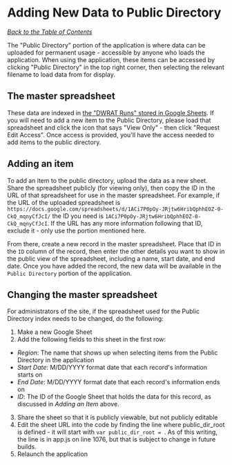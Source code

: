 # Adding New Data to Public Directory
[_Back to the Table of Contents_](./index.md)

The "Public Directory" portion of the application is where data can be uploaded for permanent usage - accessible by anyone
who loads the application. When using the application, these items can be accessed by clicking "Public Directory" in the top
right corner, then selecting the relevant filename to load data from for display.

## The master spreadsheet
These data are indexed in [the "DWRAT Runs" stored in Google Sheets](https://docs.google.com/spreadsheets/d/1ACi7P0pOy-JRjtw6HribQphhEOZ-0-CkQ_mqnyCfJcI/).
If you will need to add a new item to the Public Directory, please load that spreadsheet and click the icon that says
"View Only" - then click "Request Edit Access". Once access is provided, you'll have the access needed to add items
to the public directory.

## Adding an item
To add an item to the public directory, upload the data as a new sheet. Share the spreadsheet publicly (for viewing only),
then copy the ID in the URL of that spreadsheet for use in the master spreadsheet. For example, if the URL of the uploaded
spreadsheet is `https://docs.google.com/spreadsheets/d/1ACi7P0pOy-JRjtw6HribQphhEOZ-0-CkQ_mqnyCfJcI/` the ID you need is
`1ACi7P0pOy-JRjtw6HribQphhEOZ-0-CkQ_mqnyCfJcI`. If the URL has any more information following that ID, exclude it - only
use the portion mentioned here.

From there, create a new record in the master spreadsheet. Place that ID in the `ID` column of the record, then enter
the other details you want to show in the public view of the spreadsheet, including a name, start date, and end date.
 Once you have added the record, the new data will be available in the `Public Directory` portion of the application.

## Changing the master spreadsheet
For administrators of the site, if the spreadsheet used for the Public Directory index needs to be changed, do the following:
1. Make a new Google Sheet
2. Add the following fields to this sheet in the first row:
  * _Region_: The name that shows up when selecting items from the Public Directory in the application
  * _Start Date_: M/DD/YYYY format date that each record's information starts on
  * _End Date_: M/DD/YYYY format date that each record's information ends on
  * _ID_: The ID of the Google Sheet that holds the data for this record, as discussed in *Adding an Item* above.
3. Share the sheet so that it is publicly viewable, but not publicly editable
4. Edit the sheet URL into the code by finding the line where public_dir_root is defined - it will start with `var public_dir_root = `.
 As of this writing, the line is in app.js on line 1076, but that is subject to change in future builds.
5. Relaunch the application
